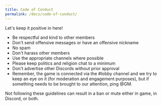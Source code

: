 ```yaml
---
title: Code of Conduct
permalink: /docs/code-of-conduct/
---
```


Let's keep it positive in here!

- Be respectful and kind to other members
- Don't send offensive messages or have an offensive nickname
- No spam
- Don't harass other members
- Use the appropriate channels where possible
- Please keep politics and religion chat to a minimum
- Don't advertise other Discords without prior approval
- Remember, the game is connected via the #lobby channel and we try to keep an eye on it (for moderation and engagement purposes), but if something needs to be brought to our attention, ping @GM.

Not following these guidelines can result in a ban or mute either in game, in Discord, or both.
